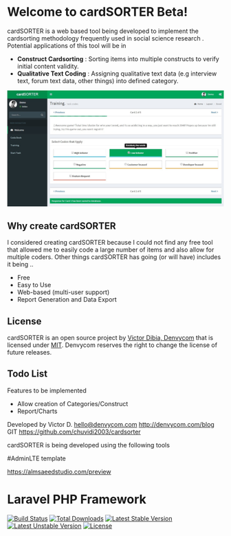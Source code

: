 
Welcome to cardSORTER Beta!
===================

cardSORTER is a web based tool being developed to implement the cardsorting methodology frequently used in social science research .  Potential applications of this tool will be in 

- **Construct Cardsorting** : Sorting items into multiple constructs to verify initial content validity.
- **Qualitative Text Coding** : Assigning qualitative text data (e.g interview text, forum text data, other things) into defined category. 

![enter image description here](https://github.com/chuvidi2003/cardsorter/blob/master/public/img/screen.jpg)

Why create cardSORTER
-------
I considered creating cardSORTER because I could not find any free tool that allowed me to easily code a large number of items and also allow for multiple coders. Other things cardSORTER has going (or will have) includes it being ..
- Free
- Easy to Use
- Web-based (multi-user support)
- Report Generation and Data Export 

License
-------

cardSORTER is an open source project by [Victor Dibia, Denvycom](https://victordibia.com) that is licensed under [MIT](http://opensource.org/licenses/MIT). Denvycom
reserves the right to change the license of future releases.

Todo List
---------

Features to be implemented

- Allow creation of Categories/Construct
- Report/Charts 


Developed by Victor D.
hello@denvycom.com
http://denvycom.com/blog
GIT https://github.com/chuvidi2003/cardsorter



cardSORTER is being developed using the following tools

#AdminLTE template 

https://almsaeedstudio.com/preview

# Laravel PHP Framework

[![Build Status](https://travis-ci.org/laravel/framework.svg)](https://travis-ci.org/laravel/framework)
[![Total Downloads](https://poser.pugx.org/laravel/framework/downloads.svg)](https://packagist.org/packages/laravel/framework)
[![Latest Stable Version](https://poser.pugx.org/laravel/framework/v/stable.svg)](https://packagist.org/packages/laravel/framework)
[![Latest Unstable Version](https://poser.pugx.org/laravel/framework/v/unstable.svg)](https://packagist.org/packages/laravel/framework)
[![License](https://poser.pugx.org/laravel/framework/license.svg)](https://packagist.org/packages/laravel/framework)

